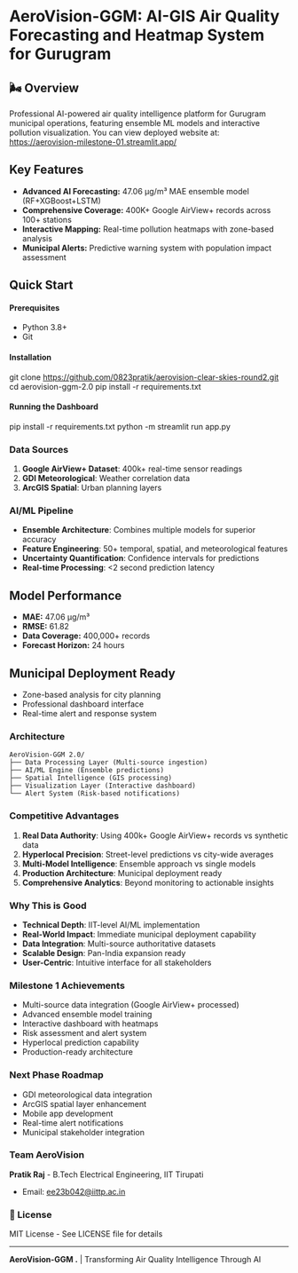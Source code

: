 # AeroVision-GGM: AI-GIS Air Quality Forecasting and Heatmap System for Gurugram

## 🌬️ Overview
Professional AI-powered air quality intelligence platform for Gurugram municipal operations, featuring ensemble ML models and interactive pollution visualization.
You can view deployed website at: https://aerovision-milestone-01.streamlit.app/

##  Key Features
- **Advanced AI Forecasting:** 47.06 μg/m³ MAE ensemble model (RF+XGBoost+LSTM)  
- **Comprehensive Coverage:** 400K+ Google AirView+ records across 100+ stations
- **Interactive Mapping:** Real-time pollution heatmaps with zone-based analysis
- **Municipal Alerts:** Predictive warning system with population impact assessment

##  Quick Start

#### Prerequisites
- Python 3.8+
- Git

#### Installation
git clone https://github.com/0823pratik/aerovision-clear-skies-round2.git
cd aerovision-ggm-2.0
pip install -r requirements.txt


#### Running the Dashboard
pip install -r requirements.txt
python -m streamlit run app.py


### Data Sources
1. **Google AirView+ Dataset**: 400k+ real-time sensor readings
2. **GDI Meteorological**: Weather correlation data
3. **ArcGIS Spatial**: Urban planning layers

###  AI/ML Pipeline
- **Ensemble Architecture**: Combines multiple models for superior accuracy
- **Feature Engineering**: 50+ temporal, spatial, and meteorological features
- **Uncertainty Quantification**: Confidence intervals for predictions
- **Real-time Processing**: <2 second prediction latency


##  Model Performance
- **MAE:** 47.06 μg/m³
- **RMSE:** 61.82
- **Data Coverage:** 400,000+ records
- **Forecast Horizon:** 24 hours

##  Municipal Deployment Ready
- Zone-based analysis for city planning 
- Professional dashboard interface
- Real-time alert and response system


###  Architecture
```
AeroVision-GGM 2.0/
├── Data Processing Layer (Multi-source ingestion)
├── AI/ML Engine (Ensemble predictions)
├── Spatial Intelligence (GIS processing)
├── Visualization Layer (Interactive dashboard)
└── Alert System (Risk-based notifications)
```

###  Competitive Advantages
1. **Real Data Authority**: Using 400k+ Google AirView+ records vs synthetic data
2. **Hyperlocal Precision**: Street-level predictions vs city-wide averages  
3. **Multi-Model Intelligence**: Ensemble approach vs single models
4. **Production Architecture**: Municipal deployment ready
5. **Comprehensive Analytics**: Beyond monitoring to actionable insights

###  Why This is Good
- **Technical Depth**: IIT-level AI/ML implementation
- **Real-World Impact**: Immediate municipal deployment capability
- **Data Integration**: Multi-source authoritative datasets
- **Scalable Design**: Pan-India expansion ready
- **User-Centric**: Intuitive interface for all stakeholders

### Milestone 1 Achievements

- Multi-source data integration (Google AirView+ processed)  
- Advanced ensemble model training  
- Interactive dashboard with heatmaps  
- Risk assessment and alert system  
- Hyperlocal prediction capability  
- Production-ready architecture


###  Next Phase Roadmap
- GDI meteorological data integration
- ArcGIS spatial layer enhancement
- Mobile app development
- Real-time alert notifications
- Municipal stakeholder integration

###  Team AeroVision
**Pratik Raj** - B.Tech Electrical Engineering, IIT Tirupati
- Email: ee23b042@iittp.ac.in

### 📄 License
MIT License - See LICENSE file for details

---
**AeroVision-GGM .** | Transforming Air Quality Intelligence Through AI
